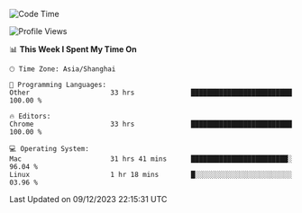 <!--START_SECTION:waka-->
![Code Time](http://img.shields.io/badge/Code%20Time-1%2C667%20hrs%2011%20mins-blue)

![Profile Views](http://img.shields.io/badge/Profile%20Views-0-blue)

📊 **This Week I Spent My Time On** 

```text
🕑︎ Time Zone: Asia/Shanghai

💬 Programming Languages: 
Other                    33 hrs              █████████████████████████   100.00 % 

🔥 Editors: 
Chrome                   33 hrs              █████████████████████████   100.00 % 

💻 Operating System: 
Mac                      31 hrs 41 mins      ████████████████████████░   96.04 % 
Linux                    1 hr 18 mins        █░░░░░░░░░░░░░░░░░░░░░░░░   03.96 % 
```


 Last Updated on 09/12/2023 22:15:31 UTC
<!--END_SECTION:waka-->